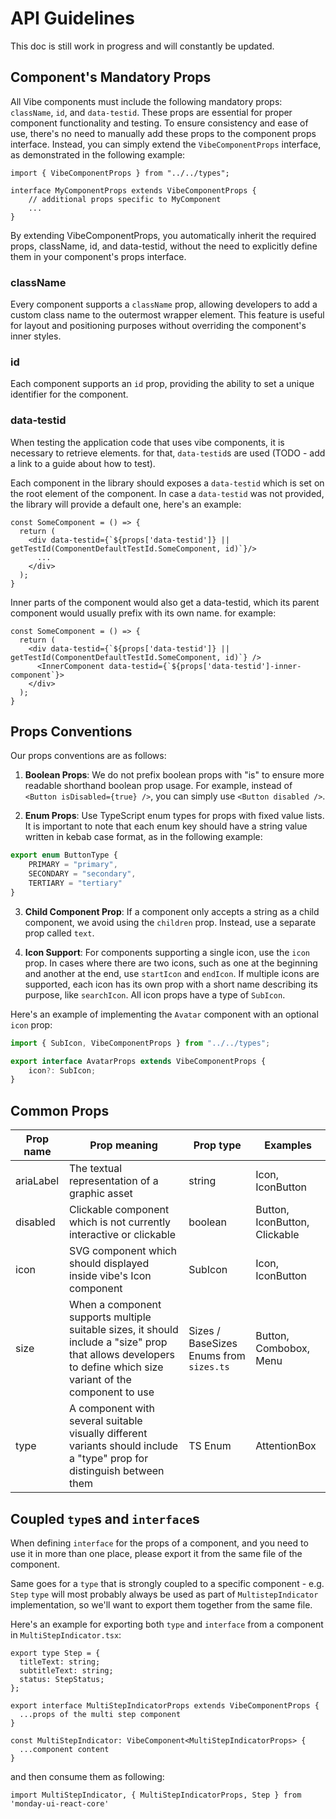 # API Guidelines
This doc is still work in progress and will constantly be updated.

## Component's Mandatory Props
All Vibe components must include the following mandatory props: `className`, `id`, and `data-testid`. These props are essential for proper component functionality and testing.
To ensure consistency and ease of use, there's no need to manually add these props to the component props interface. Instead, you can simply extend the `VibeComponentProps` interface, as demonstrated in the following example:

```tsx
import { VibeComponentProps } from "../../types";

interface MyComponentProps extends VibeComponentProps {
    // additional props specific to MyComponent
    ...
}
```

By extending VibeComponentProps, you automatically inherit the required props, className, id, and data-testid, without the need to explicitly define them in your component's props interface.


### className
Every component supports a `className` prop, allowing developers to add a custom class name to the outermost wrapper element. This feature is useful for layout and positioning purposes without overriding the component's inner styles.

### id
Each component supports an `id` prop, providing the ability to set a unique identifier for the component.

### data-testid
When testing the application code that uses vibe components, it is necessary to retrieve elements. for that, `data-testid`s are used (TODO - add a link to a guide about how to test).

Each component in the library should exposes a `data-testid` which is set on the root element of the component.
In case a `data-testid` was not provided, the library will provide a default one, here's an example:

```tsx
const SomeComponent = () => {
  return ( 
    <div data-testid={`${props['data-testid']} || getTestId(ComponentDefaultTestId.SomeComponent, id)`}/>
      ...
    </div>
  );
}
```

Inner parts of the component would also get a data-testid, which its parent component would usually prefix with its own name. for example:
```tsx
const SomeComponent = () => {
  return ( 
    <div data-testid={`${props['data-testid']} || getTestId(ComponentDefaultTestId.SomeComponent, id)`} />
      <InnerComponent data-testid={`${props['data-testid']-inner-component`}>
    </div>
  );
}
```

## Props Conventions
Our props conventions are as follows:

1. **Boolean Props**: We do not prefix boolean props with "is" to ensure more readable shorthand boolean prop usage. For example, instead of `<Button isDisabled={true} />`, you can simply use `<Button disabled />`.

2. **Enum Props**: Use TypeScript enum types for props with fixed value lists. It is important to note that each enum key should have a string value written in kebab case format, as in the following example:
```typescript
export enum ButtonType {
    PRIMARY = "primary",
    SECONDARY = "secondary",
    TERTIARY = "tertiary"
}
```

3. **Child Component Prop**: If a component only accepts a string as a child component, we avoid using the `children` prop. Instead, use a separate prop called `text`.

4. **Icon Support**: For components supporting a single icon, use the `icon` prop. In cases where there are two icons, such as one at the beginning and another at the end, use `startIcon` and `endIcon`. If multiple icons are supported, each icon has its own prop with a short name describing its purpose, like `searchIcon`. All icon props have a type of `SubIcon`.

Here's an example of implementing the `Avatar` component with an optional `icon` prop:

```typescript
import { SubIcon, VibeComponentProps } from "../../types";

export interface AvatarProps extends VibeComponentProps {
    icon?: SubIcon;
}
```

## Common Props 
| Prop name  | Prop meaning                                                                                                                                                   | Prop type                              | Examples                      |
|------------|----------------------------------------------------------------------------------------------------------------------------------------------------------------|----------------------------------------|-------------------------------|
| ariaLabel  | The textual representation of a graphic asset                                                                                                                  | string                                 | Icon, IconButton              |
| disabled   | Clickable component which is not currently interactive or clickable                                                                                            | boolean                                | Button, IconButton, Clickable |
| icon       | SVG component which should displayed inside vibe's Icon component                                                                                              | SubIcon                                | Icon, IconButton              |
| size       | When a component supports multiple suitable sizes, it should include a "size" prop that allows developers to define which size variant of the component to use | Sizes / BaseSizes Enums from `sizes.ts` | Button, Combobox, Menu        |
| type       | A component with several suitable visually different variants should include a "type" prop for distinguish between them                                        | TS Enum                                | AttentionBox                  |

## Coupled `type`s and `interface`s

When defining `interface` for the props of a component, and you need to use it in more than one place, please export it from the same file of the component.

Same goes for a `type` that is strongly coupled to a specific component - e.g. `Step` `type` will most probably always be used as part of `MultistepIndicator` implementation, so we'll want to export them together from the same file.

Here's an example for exporting both `type` and `interface` from a component in `MultiStepIndicator.tsx`:

```tsx
export type Step = {
  titleText: string;
  subtitleText: string;
  status: StepStatus;
};

export interface MultiStepIndicatorProps extends VibeComponentProps {
  ...props of the multi step component
}

const MultiStepIndicator: VibeComponent<MultiStepIndicatorProps> {
  ...component content
}
```

and then consume them as following:

```tsx
import MultiStepIndicator, { MultiStepIndicatorProps, Step } from 'monday-ui-react-core'
```
